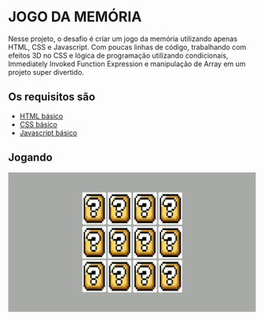 # JOGO DA MEMÓRIA

Nesse projeto, o desafio é criar um jogo da memória utilizando apenas HTML, CSS e Javascript. Com poucas linhas de código, trabalhando com efeitos 3D no CSS e lógica de programação utilizando condicionais, Immediately Invoked Function Expression e manipulação de Array em um projeto super divertido.  

## Os requisitos são

* [HTML básico](https://www.w3schools.com/html/)
* [CSS básico](https://developer.mozilla.org/pt-BR/docs/Web/CSS)
* [Javascript básico](https://developer.mozilla.org/pt-BR/docs/Web/JavaScript)  

## Jogando

![./gif/jogo.gif](./gif/jogo.gif)
